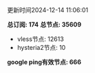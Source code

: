 更新时间2024-12-14 11:06:01

**总订阅: 174**
**总节点: 35609**
- vless节点: 12613
- hysteria2节点: 10

**google ping有效节点: 666**

